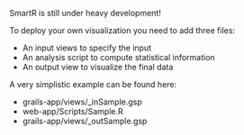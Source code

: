 SmartR is still under heavy development!

To deploy your own visualization you need to add three files:
- An input views to specify the input
- An analysis script to compute statistical information
- An output view to visualize the final data

A very simplistic example can be found here:

- grails-app/views/_inSample.gsp
- web-app/Scripts/Sample.R
- grails-app/views/_outSample.gsp

